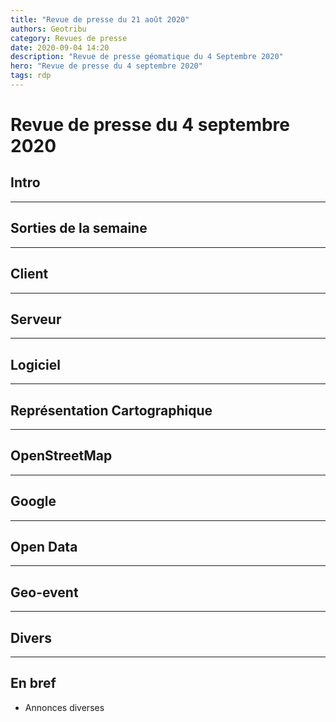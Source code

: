 ```yaml
---
title: "Revue de presse du 21 août 2020"
authors: Geotribu
category: Revues de presse
date: 2020-09-04 14:20
description: "Revue de presse géomatique du 4 Septembre 2020"
hero: "Revue de presse du 4 septembre 2020"
tags: rdp
---
```


# Revue de presse du 4 septembre 2020

## Intro

----

## Sorties de la semaine

----

## Client

----

## Serveur

----

## Logiciel

----

## Représentation Cartographique

----

## OpenStreetMap

----

## Google

----

## Open Data

----

## Geo-event

----

## Divers

----

## En bref

- Annonces diverses
